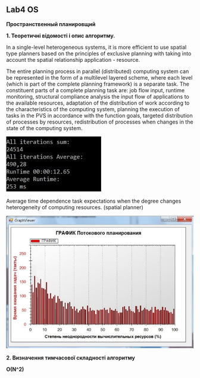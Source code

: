 
## Lab4 OS

**Пространственный планировщий**


**1.	Теоретичні відомості і опис алгоритму.**


In a single-level heterogeneous systems, it is more efficient to use spatial type planners based on the principles of exclusive planning with
taking into account the spatial relationship application - resource.


The entire planning process in parallel (distributed) computing system can be represented in the form of a multilevel layered scheme, where each level (which is part of the complete planning framework) is a separate task. The constituent parts of a complete planning task are: job flow input, runtime monitoring, structural compliance analysis the input flow of applications to the available resources, adaptation of the distribution of work according to the characteristics of the computing system, planning the execution of tasks in the PVS in accordance with the function goals, targeted distribution of processes by resources, redistribution of processes when changes in the state of the computing system.

![image alt](https://github.com/AlexandrBerbat/Lab4OS/blob/main/lab4/res/2.jpg)


Average time dependence task expectations when the degree changes heterogeneity of computing resources. (spatial planner)


![image alt](https://github.com/AlexandrBerbat/Lab4OS/blob/main/lab4/res/1.jpg)

**2.	Визначення тимчасової складності  алгоритму**

**O(N^2)**

